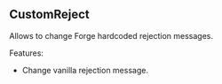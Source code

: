 ## CustomReject
Allows to change Forge hardcoded rejection messages.

Features:
- Change vanilla rejection message.
